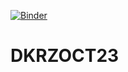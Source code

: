 [![Binder](https://mybinder.org/badge_logo.svg)](https://mybinder.org/v2/gh/AtMoDat/DKRZOCT23/HEAD)
# DKRZOCT23
